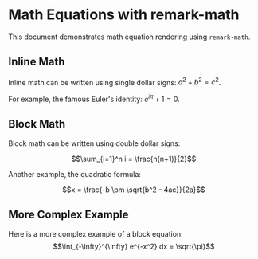 # Math Equations with remark-math

This document demonstrates math equation rendering using `remark-math`.

## Inline Math

Inline math can be written using single dollar signs: $a^2 + b^2 = c^2$.

For example, the famous Euler's identity: $e^{i\pi} + 1 = 0$.

## Block Math

Block math can be written using double dollar signs:

$$\sum_{i=1}^n i = \frac{n(n+1)}{2}$$

Another example, the quadratic formula:

```math
x = \frac{-b \pm \sqrt{b^2 - 4ac}}{2a}
```

## More Complex Example

Here is a more complex example of a block equation:
$$\int_{-\infty}^{\infty} e^{-x^2} dx = \sqrt{\pi}$$
